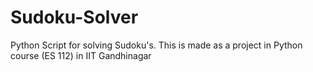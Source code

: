 # Sudoku-Solver

Python Script for solving Sudoku's. This is made as a project in Python course (ES 112) in IIT Gandhinagar
